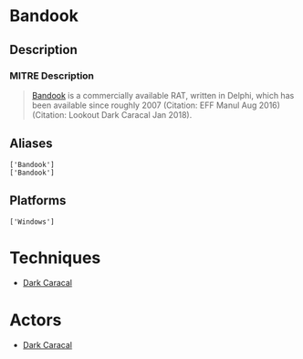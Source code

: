 
# Bandook

## Description

### MITRE Description

> [Bandook](https://attack.mitre.org/software/S0234) is a commercially available RAT, written in Delphi, which has been available since roughly 2007  (Citation: EFF Manul Aug 2016) (Citation: Lookout Dark Caracal Jan 2018).

## Aliases

```
['Bandook']
['Bandook']
```

## Platforms

```
['Windows']
```

# Techniques


* [Dark Caracal](../techniques/Dark-Caracal.md)


# Actors


* [Dark Caracal](../actors/Dark-Caracal.md)

